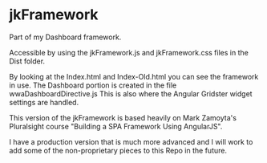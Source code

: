 # jkFramework
Part of my Dashboard framework.

Accessible by using the jkFramework.js and jkFramework.css files in the Dist folder.

By looking at the Index.html and Index-Old.html you can see the framework in use. The Dashboard portion is created in the file
wwaDashboardDirective.js   This is also where the Angular Gridster widget settings are handled.

This version of the jkFramework is based heavily on Mark Zamoyta's Pluralsight course "Building a SPA Framework Using AngularJS".

I have a production version that is much more advanced and I will work to add some of the non-proprietary pieces to this Repo in the future.
